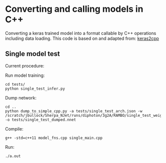 # Converting and calling models in C++

Converting a keras trained model into a format callable by C++ operations including data loading.
This code is based on and adapted from: [keras2cpp](https://github.com/pplonski/keras2cpp)


## Single model test

Current procedure:

Run model training:
```
cd tests/
python single_test_infer.py
```

Dump network:
```
cd ..
python dump_to_simple_cpp.py -a tests/single_test_arch.json -w /scratch/jbullock/Sherpa_NJet/runs/diphoton/3g2A/RAMBO/single_test_weights.h5 -o tests/single_test_dumped.nnet
```

Compile:
```
g++ -std=c++11 model_fns.cpp single_main.cpp
```

Run:
```
./a.out
```